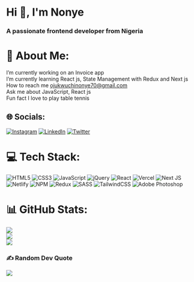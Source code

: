 <h1 align="left">Hi 👋, I'm Nonye</h1>
<h3 align="left">A passionate frontend developer from Nigeria</h3>

# 💫 About Me:
I’m currently working on an Invoice app<br>I’m currently learning React js, State Management with Redux and Next js<br>How to reach me ojukwuchinonye70@gmail.com<br>Ask me about JavaScript, React js<br>Fun fact I love to play table tennis<br>


## 🌐 Socials:
[![Instagram](https://img.shields.io/badge/Instagram-%23E4405F.svg?logo=Instagram&logoColor=white)](https://instagram.com/the_altekid2) [![LinkedIn](https://img.shields.io/badge/LinkedIn-%230077B5.svg?logo=linkedin&logoColor=white)](https://linkedin.com/in/Ojukwu-Chinonye) [![Twitter](https://img.shields.io/badge/Twitter-%231DA1F2.svg?logo=Twitter&logoColor=white)](https://twitter.com/the_altekid) 

# 💻 Tech Stack:
![HTML5](https://img.shields.io/badge/html5-%23E34F26.svg?style=for-the-badge&logo=html5&logoColor=white) ![CSS3](https://img.shields.io/badge/css3-%231572B6.svg?style=for-the-badge&logo=css3&logoColor=white) ![JavaScript](https://img.shields.io/badge/javascript-%23323330.svg?style=for-the-badge&logo=javascript&logoColor=%23F7DF1E) ![jQuery](https://img.shields.io/badge/jquery-%230769AD.svg?style=for-the-badge&logo=jquery&logoColor=white) ![React](https://img.shields.io/badge/react-%2320232a.svg?style=for-the-badge&logo=react&logoColor=%2361DAFB) ![Vercel](https://img.shields.io/badge/vercel-%23000000.svg?style=for-the-badge&logo=vercel&logoColor=white) ![Next JS](https://img.shields.io/badge/Next-black?style=for-the-badge&logo=next.js&logoColor=white) ![Netlify](https://img.shields.io/badge/netlify-%23000000.svg?style=for-the-badge&logo=netlify&logoColor=#00C7B7) ![NPM](https://img.shields.io/badge/NPM-%23000000.svg?style=for-the-badge&logo=npm&logoColor=white) ![Redux](https://img.shields.io/badge/redux-%23593d88.svg?style=for-the-badge&logo=redux&logoColor=white) ![SASS](https://img.shields.io/badge/SASS-hotpink.svg?style=for-the-badge&logo=SASS&logoColor=white) ![TailwindCSS](https://img.shields.io/badge/tailwindcss-%2338B2AC.svg?style=for-the-badge&logo=tailwind-css&logoColor=white) ![Adobe Photoshop](https://img.shields.io/badge/adobephotoshop-%2331A8FF.svg?style=for-the-badge&logo=adobephotoshop&logoColor=white)
# 📊 GitHub Stats:
![](https://github-readme-stats.vercel.app/api?username=4002-Nonye&theme=react&hide_border=true&include_all_commits=true&count_private=false)<br/>
![](https://github-readme-streak-stats.herokuapp.com/?user=4002-Nonye&theme=react&hide_border=true)<br/>
![](https://github-readme-stats.vercel.app/api/top-langs/?username=4002-Nonye&theme=react&hide_border=true&include_all_commits=true&count_private=false&layout=compact)

### ✍️ Random Dev Quote
![](https://quotes-github-readme.vercel.app/api?type=horizontal&theme=radical)







